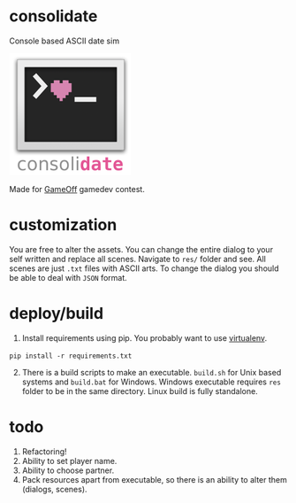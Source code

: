 # consolidate
Console based ASCII date sim


![icon](res/icon.png)

Made for [GameOff](https://itch.io/jam/game-off-2017) gamedev contest.

# customization
You are free to alter the assets. You can change the entire dialog to your self written and replace all scenes. Navigate to `res/` folder and see. All scenes are just `.txt` files with ASCII arts. To change the dialog you should be able to deal with `JSON` format.

# deploy/build
1. Install requirements using pip. You probably want to use [virtualenv](https://virtualenv.pypa.io/en/stable/).

`pip install -r requirements.txt`

2. There is a build scripts to make an executable. `build.sh` for Unix based systems and `build.bat` for Windows. Windows executable requires `res` folder to be in the same directory. Linux build is fully standalone.


# todo

1. Refactoring!
2. Ability to set player name.
3. Ability to choose partner.
4. Pack resources apart from executable, so there is an ability to alter them (dialogs, scenes).
